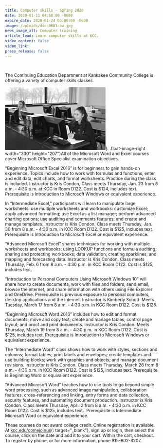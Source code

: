 ```yaml
---
title: Computer skills - Spring 2020
date: 2020-01-11 04:58:00 -0600
expire_date: 2020-01-24 00:00:00 -0600
image: /uploads/dsc-0683-bw.jpg
news_image_alt: Computer training
article_lead: Learn computer skills at KCC.
video_content: false
video_link:
press_release: false
---
```


&nbsp;

The Continuing Education Department at Kankakee Community College is offering a variety of computer skills classes.

![](/uploads/dsc-0683-bw.jpg){: .float-image-right width="330" height="207"}All of the Microsoft Word and Excel courses cover Microsoft Office Specialist examination objectives.

“Beginning Microsoft Excel 2016” is for beginners to gain hands-on experience. Topics include how to work with formulas and functions, enter and edit data, edit charts, and format worksheets. Practice during the class is included. Instructor is Kris Condon, Class meets Thursday, Jan. 23 from 8 a.m. - 4:30 p.m. at KCC in Room D122. Cost is $124, includes text. Prerequisite is Introduction to Microsoft Windows or equivalent experience.

In “Intermediate Excel,” participants will learn to manipulate large worksheets: use multiple worksheets and workbooks: customize Excel; apply advanced formatting; use Excel as a list manager; perform advanced charting options; use auditing and comments features; and create and manage templates. Instructor is Kris Condon. Class meets Thursday, Jan. 30 from 8 a.m. - 4:30 p.m. in KCC Room D122. Cost is $125, includes text. Prerequisite is Introduction to Microsoft Excel or equivalent experience.

“Advanced Microsoft Excel” shares techniques for working with multiple worksheets and workbooks; using LOOKUP functions and formula auditing; sharing and protecting workbooks; data validation; creating sparklines; and mapping and forecasting data. Instructor is Kris Condon. Class meets Thursday, Feb. 6 from 8 a.m. - 4:30 p.m. in KCC Room D122. Cost is $125, includes text.

“Introduction to Personal Computers Using Microsoft Windows 10” will share how to create documents, work with files and folders, send email, browse the internet, and share information with others using File Explorer and OneDrive. Prerequisite is previous exposure to personal computers, desktop applications and the internet. Instructor is Kimberly Schott. Meets Tuesday, March 17 from 8 a.m. - 4:30 p.m. in KCC Room D122. Cost is $125.

“Beginning Microsoft Word 2016” includes how to edit and format documents; move and copy text; create and manage tables; control page layout; and proof and print documents. Instructor is Kris Condon. Meets Thursday, March 19 from 8 a.m. - 4:30 p.m. in KCC Room D122. Cost is $125, includes text. Prerequisite is Introduction to Microsoft Windows or equivalent experience.

The “Intermediate Word” class shows how to work with styles, sections and columns; format tables; print labels and envelopes; create templates and use building blocks; work with graphics and objects; and manage document revisions. Instructor is Kris Condon. Class meets Thursday, March 26 from 8 a.m. - 4:30 p.m. in KCC Room D122. Cost is $125, includes text. Prerequisite is Beginning Word or equivalent experience.

“Advanced Microsoft Word” teaches how to use tools to go beyond simple word processing, such as advanced image manipulation, collaboration features, cross-referencing and linking, entry forms and data collection, security features, and automating document production. Instructor is Kris Condon. Class meets Thursday, April 2 from 8 a.m. - 4:30 p.m. in KCC Room D122. Cost is $125, includes text. &nbsp;Prerequisite is Intermediate Microsoft Word or equivalent experience.

These courses do not award college credit. Online registration is available. At [kcc.edu/comejoinus](http://www.kcc.edu/comejoinus){: target="_blank"}, sign up or login, then select the course, click on the date and add it to your cart. Within the cart, checkout. To register by phone, or for more information, phone 815-802-8207.